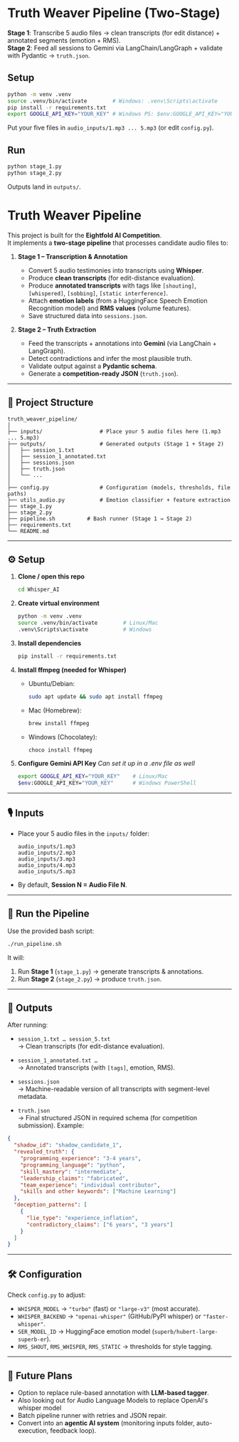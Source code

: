 
# Truth Weaver Pipeline (Two-Stage)

**Stage 1**: Transcribe 5 audio files -> clean transcripts (for edit distance) + annotated segments (emotion + RMS).  
**Stage 2**: Feed all sessions to Gemini via LangChain/LangGraph + validate with Pydantic -> `truth.json`.

## Setup
```bash
python -m venv .venv
source .venv/bin/activate        # Windows: .venv\Scripts\activate
pip install -r requirements.txt
export GOOGLE_API_KEY="YOUR_KEY" # Windows PS: $env:GOOGLE_API_KEY="YOUR_KEY"
```

Put your five files in `audio_inputs/1.mp3 ... 5.mp3` (or edit `config.py`).

## Run
```bash
python stage_1.py
python stage_2.py
```

Outputs land in `outputs/`.

# Truth Weaver Pipeline

This project is built for the **Eightfold AI Competition**.  
It implements a **two-stage pipeline** that processes candidate audio files to:

1. **Stage 1 – Transcription & Annotation**
   - Convert 5 audio testimonies into transcripts using **Whisper**.
   - Produce **clean transcripts** (for edit-distance evaluation).
   - Produce **annotated transcripts** with tags like `[shouting]`, `[whispered]`, `[sobbing]`, `[static interference]`.
   - Attach **emotion labels** (from a HuggingFace Speech Emotion Recognition model) and **RMS values** (volume features).
   - Save structured data into `sessions.json`.

2. **Stage 2 – Truth Extraction**
   - Feed the transcripts + annotations into **Gemini** (via LangChain + LangGraph).
   - Detect contradictions and infer the most plausible truth.
   - Validate output against a **Pydantic schema**.
   - Generate a **competition-ready JSON** (`truth.json`).

---

## 📂 Project Structure

```
truth_weaver_pipeline/
│
├── inputs/                  # Place your 5 audio files here (1.mp3 ... 5.mp3)
├── outputs/                 # Generated outputs (Stage 1 + Stage 2)
│   ├── session_1.txt
│   ├── session_1_annotated.txt
│   ├── sessions.json
│   ├── truth.json
│   └── ...
│
├── config.py                # Configuration (models, thresholds, file paths)
├── utils_audio.py           # Emotion classifier + feature extraction
├── stage_1.py
├── stage_2.py
├── pipeline.sh          # Bash runner (Stage 1 → Stage 2)
├── requirements.txt
└── README.md
```

---

## ⚙️ Setup

1. **Clone / open this repo**
   ```bash
   cd Whisper_AI
   ```

2. **Create virtual environment**
   ```bash
   python -m venv .venv
   source .venv/bin/activate        # Linux/Mac
   .venv\Scripts\activate           # Windows
   ```

3. **Install dependencies**
   ```bash
   pip install -r requirements.txt
   ```

4. **Install ffmpeg (needed for Whisper)**
   - Ubuntu/Debian:
     ```bash
     sudo apt update && sudo apt install ffmpeg
     ```
   - Mac (Homebrew):
     ```bash
     brew install ffmpeg
     ```
   - Windows (Chocolatey):
     ```powershell
     choco install ffmpeg
     ```

5. **Configure Gemini API Key**
  *Can set it up in a .env file as well*
   ```bash
   export GOOGLE_API_KEY="YOUR_KEY"    # Linux/Mac
   $env:GOOGLE_API_KEY="YOUR_KEY"      # Windows PowerShell
   ```

---

## 🎙️ Inputs

- Place your 5 audio files in the `inputs/` folder:
  ```
  audio_inputs/1.mp3
  audio_inputs/2.mp3
  audio_inputs/3.mp3
  audio_inputs/4.mp3
  audio_inputs/5.mp3
  ```

- By default, **Session N = Audio File N**.

---

## 🚀 Run the Pipeline

Use the provided bash script:

```bash
./run_pipeline.sh
```

It will:

1. Run **Stage 1** (`stage_1.py`) → generate transcripts & annotations.
2. Run **Stage 2** (`stage_2.py`) → produce `truth.json`.

---

## 📄 Outputs

After running:

- `session_1.txt … session_5.txt`  
  → Clean transcripts (for edit-distance evaluation).  

- `session_1_annotated.txt …`  
  → Annotated transcripts (with `[tags]`, emotion, RMS).  

- `sessions.json`  
  → Machine-readable version of all transcripts with segment-level metadata.  

- `truth.json`  
  → Final structured JSON in required schema (for competition submission). Example:

```json
{
  "shadow_id": "shadow_candidate_1",
  "revealed_truth": {
    "programming_experience": "3-4 years",
    "programming_language": "python",
    "skill_mastery": "intermediate",
    "leadership_claims": "fabricated",
    "team_experience": "individual contributor",
    "skills and other keywords": ["Machine Learning"]
  },
  "deception_patterns": [
    {
      "lie_type": "experience_inflation",
      "contradictory_claims": ["6 years", "3 years"]
    }
  ]
}
```

---

## 🛠️ Configuration

Check `config.py` to adjust:
- `WHISPER_MODEL` → `"turbo"` (fast) or `"large-v3"` (most accurate).
- `WHISPER_BACKEND` → `"openai-whisper"` (GitHub/PyPI whisper) or `"faster-whisper"`.
- `SER_MODEL_ID` → HuggingFace emotion model (`superb/hubert-large-superb-er`).
- `RMS_SHOUT`, `RMS_WHISPER`, `RMS_STATIC` → thresholds for style tagging.

---

## 🔮 Future Plans

- Option to replace rule-based annotation with **LLM-based tagger**.  
- Also looking out for Audio Language Models to replace OpenAI's whisper model
- Batch pipeline runner with retries and JSON repair.  
- Convert into an **agentic AI system** (monitoring inputs folder, auto-execution, feedback loop).  

